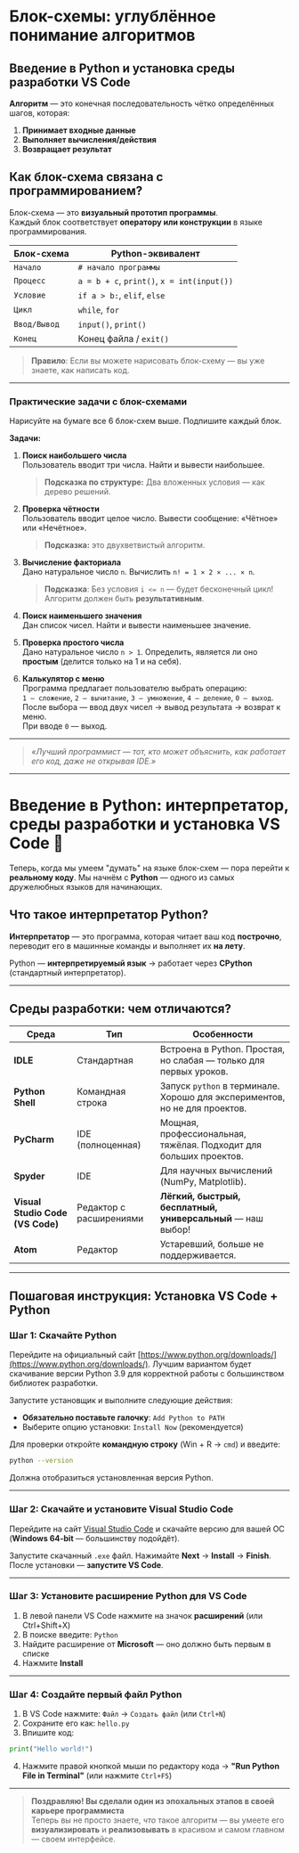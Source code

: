 # Блок-схемы: углублённое понимание алгоритмов
## Введение в Python и установка среды разработки VS Code

**Алгоритм** — это конечная последовательность чётко определённых шагов, которая:

1. **Принимает входные данные**
2. **Выполняет вычисления/действия**
3. **Возвращает результат**

## Как блок-схема связана с программированием?

Блок-схема — это **визуальный прототип программы**.  
Каждый блок соответствует **оператору или конструкции** в языке программирования.

| Блок-схема      | Python-эквивалент                     |
|-----------------|---------------------------------------|
| `Начало`        | `# начало программы`                  |
| `Процесс`       | `a = b + c`, `print()`, `x = int(input())` |
| `Условие`       | `if a > b:`, `elif`, `else`           |
| `Цикл`          | `while`, `for`                        |
| `Ввод/Вывод`    | `input()`, `print()`                  |
| `Конец`         | Конец файла / `exit()`                |

> **Правило**: Если вы можете нарисовать блок-схему — вы уже знаете, как написать код.

---

### Практические задачи с блок-схемами

Нарисуйте на бумаге все 6 блок-схем выше. Подпишите каждый блок.

**Задачи:**

1. **Поиск наибольшего числа**  
   Пользователь вводит три числа. Найти и вывести наибольшее.
   
   > **Подсказка по структуре:** Два вложенных условия — как дерево решений.

2. **Проверка чётности**  
   Пользователь вводит целое число. Вывести сообщение: «Чётное» или «Нечётное».
   
   > **Подсказка:** это двухветвистый алгоритм.

3. **Вычисление факториала**  
   Дано натуральное число `n`. Вычислить `n! = 1 × 2 × ... × n`.
   
   > **Подсказка**: Без условия `i <= n` — будет бесконечный цикл! Алгоритм должен быть **результативным**.

4. **Поиск наименьшего значения**  
   Дан список чисел. Найти и вывести наименьшее значение.

5. **Проверка простого числа**  
   Дано натуральное число `n > 1`. Определить, является ли оно **простым** (делится только на 1 и на себя).

6. **Калькулятор с меню**  
   Программа предлагает пользователю выбрать операцию:  
   `1 — сложение`, `2 — вычитание`, `3 — умножение`, `4 — деление`, `0 — выход`.  
   После выбора — ввод двух чисел → вывод результата → возврат к меню.  
   При вводе `0` — выход.

---

> *«Лучший программист — тот, кто может объяснить, как работает его код, даже не открывая IDE.»*

---

# Введение в Python: интерпретатор, среды разработки и установка VS Code 🐍

Теперь, когда мы умеем "думать" на языке блок-схем — пора перейти к **реальному коду**. Мы начнём с **Python** — одного из самых дружелюбных языков для начинающих.

## Что такое интерпретатор Python?

**Интерпретатор** — это программа, которая читает ваш код **построчно**, переводит его в машинные команды и выполняет их **на лету**.

Python — **интерпретируемый язык** → работает через **CPython** (стандартный интерпретатор).

---

## Среды разработки: чем отличаются?

| Среда                | Тип                          | Особенности                                      |
|----------------------|------------------------------|--------------------------------------------------|
| **IDLE**             | Стандартная                  | Встроена в Python. Простая, но слабая — только для первых уроков. |
| **Python Shell**     | Командная строка             | Запуск `python` в терминале. Хорошо для экспериментов, но не для проектов. |
| **PyCharm**          | IDE (полноценная)            | Мощная, профессиональная, тяжёлая. Подходит для больших проектов. |
| **Spyder**           | IDE                          | Для научных вычислений (NumPy, Matplotlib).      |
| **Visual Studio Code (VS Code)** | Редактор с расширениями | **Лёгкий, быстрый, бесплатный, универсальный** — наш выбор! |
| **Atom**             | Редактор                     | Устаревший, больше не поддерживается.            |

---

## Пошаговая инструкция: Установка VS Code + Python

### Шаг 1: Скачайте Python

Перейдите на официальный сайт [https://www.python.org/downloads/](https://www.python.org/downloads/). Лучшим вариантом будет скачивание версии Python 3.9 для корректной работы с большинством библиотек разработки.

Запустите установщик и выполните следующие действия:

- **Обязательно поставьте галочку**: `Add Python to PATH`
- Выберите опцию установки: `Install Now` (рекомендуется)

Для проверки откройте **командную строку** (Win + R → `cmd`) и введите:

```bash
python --version
```

Должна отобразиться установленная версия Python.

---

### Шаг 2: Скачайте и установите Visual Studio Code

Перейдите на сайт [Visual Studio Code](https://code.visualstudio.com/download) и скачайте версию для вашей ОС (**Windows 64-bit** — большинству подойдёт).

Запустите скачанный `.exe` файл. Нажимайте **Next** → **Install** → **Finish**. После установки — **запустите VS Code**.

---

### Шаг 3: Установите расширение Python для VS Code

1. В левой панели VS Code нажмите на значок **расширений** (или Ctrl+Shift+X)
2. В поиске введите: `Python`
3. Найдите расширение от **Microsoft** — оно должно быть первым в списке
4. Нажмите **Install**

---

### Шаг 4: Создайте первый файл Python

1. В VS Code нажмите: `Файл` → `Создать файл` (или `Ctrl+N`)
2. Сохраните его как: `hello.py`
3. Впишите код:

```python
print("Hello world!")
```

4. Нажмите правой кнопкой мыши по редактору кода → **"Run Python File in Terminal"** (или нажмите `Ctrl+F5`)

---

> **Поздравляю! Вы сделали один из эпохальных этапов в своей карьере программиста**  
> Теперь вы не просто знаете, *что* такое алгоритм — вы умеете его **визуализировать** и **реализовывать** в красивом и самом главном — своем интерфейсе.